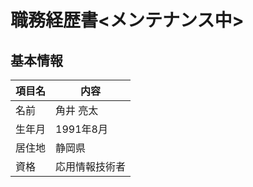 # 職務経歴書<メンテナンス中>

## 基本情報

| 項目名 | 内容           |
| ------ | -------------- |
| 名前   | 角井 亮太      |
| 生年月 | 1991年8月      |
| 居住地 | 静岡県         |
| 資格   | 応用情報技術者 |
